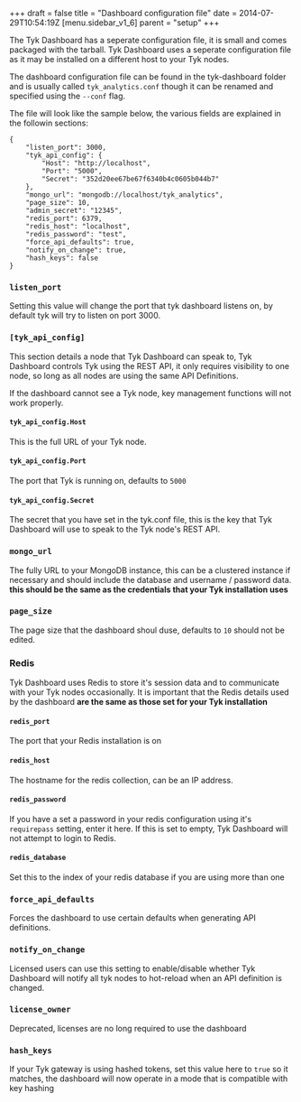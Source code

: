 +++
draft = false
title = "Dashboard configuration file"
date = 2014-07-29T10:54:19Z
[menu.sidebar_v1_6]
    parent = "setup"
+++

The Tyk Dashboard has a seperate configuration file, it is small and comes packaged with the tarball. Tyk Dashboard uses
a seperate configuration file as it may be installed on a different host to your Tyk nodes. 

The dashboard configuration file can be found in the tyk-dashboard folder and is usually called `tyk_analytics.conf` though
it can be renamed and specified using the `--conf` flag.

The file will look like the sample below, the various fields are explained in the followin sections:

    {
        "listen_port": 3000,
        "tyk_api_config": {
            "Host": "http://localhost",
            "Port": "5000",
            "Secret": "352d20ee67be67f6340b4c0605b044b7"
        },
        "mongo_url": "mongodb://localhost/tyk_analytics",
        "page_size": 10,
        "admin_secret": "12345",
        "redis_port": 6379,
        "redis_host": "localhost",
        "redis_password": "test",
        "force_api_defaults": true,
        "notify_on_change": true,
        "hash_keys": false
    }

### `listen_port`

Setting this value will change the port that tyk dashboard listens on, by default tyk will try to listen on port 3000.

### `[tyk_api_config]`

This section details a node that Tyk Dashboard can speak to, Tyk Dashboard controls Tyk using the REST API, it only requires
visibility to one node, so long as all nodes are using the same API Definitions.

If the dashboard cannot see a Tyk node, key management functions will not work properly.

#### `tyk_api_config.Host`

This is the full URL of your Tyk node.

#### `tyk_api_config.Port`

The port that Tyk is running on, defaults to `5000`

#### `tyk_api_config.Secret`

The secret that you have set in the tyk.conf file, this is the key that Tyk Dashboard will use to speak to the Tyk node's
REST API.

### `mongo_url`

The fully URL to your MongoDB instance, this can be a clustered instance if necessary and should include the database and
username / password data. **this should be the same as the credentials that your Tyk installation uses**

### `page_size`

The page size that the dashboard shoul duse, defaults to `10` should not be edited.

### Redis

Tyk Dashboard uses Redis to store it's session data and to communicate with your Tyk nodes occasionally. It is important that
the Redis details used by the dashboard **are the same as those set for your Tyk installation**

#### `redis_port`

The port that your Redis installation is on

#### `redis_host`

The hostname for the redis collection, can be an IP address.

#### `redis_password`

If you have a set a password in your redis configuration using it's `requirepass` setting, enter it here. If this is set to 
empty, Tyk Dashboard will not attempt to login to Redis.

#### `redis_database`

Set this to the index of your redis database if you are using more than one

### `force_api_defaults`

Forces the dashboard to use certain defaults when generating API definitions.

### `notify_on_change` 

Licensed users can use this setting to enable/disable whether Tyk Dashboard will notify all tyk nodes to hot-reload when 
an API definition is changed.

### `license_owner`

Deprecated, licenses are no long required to use the dashboard

### `hash_keys`

If your Tyk gateway is using hashed tokens, set this value here to `true` so it matches, the dashboard will now operate in a mode that is 
compatible with key hashing

